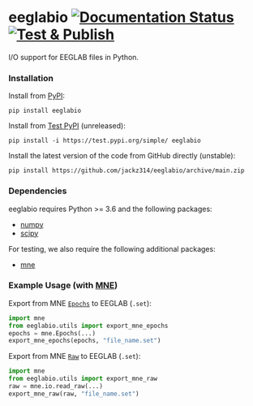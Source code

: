 # eeglabio [![Documentation Status](https://readthedocs.org/projects/eeglabio/badge/?version=latest)](https://eeglabio.readthedocs.io/en/latest/?badge=latest) [![Test & Publish](https://github.com/jackz314/eeglabio/actions/workflows/test_publish.yml/badge.svg)](https://github.com/jackz314/eeglabio/actions/workflows/test_publish.yml)

I/O support for EEGLAB files in Python.

### Installation

Install from [PyPI](https://pypi.org/project/eeglabio):

```
pip install eeglabio
```

Install from [Test PyPI](https://test.pypi.org/project/eeglabio) (unreleased):

```
pip install -i https://test.pypi.org/simple/ eeglabio
```

Install the latest version of the code from GitHub directly (unstable):

```
pip install https://github.com/jackz314/eeglabio/archive/main.zip
```

### Dependencies

eeglabio requires Python >= 3.6 and the following packages:
* [numpy](http://numpy.org/)
* [scipy](https://www.scipy.org/)

For testing, we also require the following additional packages:
* [mne](https://github.com/mne-tools/mne-python)


### Example Usage (with [MNE](https://github.com/mne-tools/mne-python))

Export from MNE [`Epochs`](https://mne.tools/stable/generated/mne.Epochs.html) to EEGLAB (`.set`):
```python
import mne
from eeglabio.utils import export_mne_epochs
epochs = mne.Epochs(...)
export_mne_epochs(epochs, "file_name.set")
```

Export from MNE [`Raw`](https://mne.tools/stable/generated/mne.io.Raw.html) to EEGLAB (`.set`):
```python
import mne
from eeglabio.utils import export_mne_raw
raw = mne.io.read_raw(...)
export_mne_raw(raw, "file_name.set")
```
